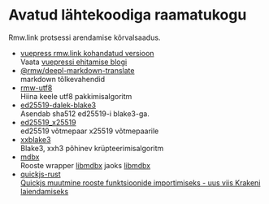 # Avatud lähtekoodiga raamatukogu

Rmw.link protsessi arendamise kõrvalsaadus.

* [vuepress rmw.link kohandatud versioon](https://github.com/rmw-link/blog-vuepress2)  
  Vaata [vuepressi ehitamise blogi](/log/2020-11-29-vuepress.html)
* [@rmw/deepl-markdown-translate](https://www.npmjs.com/package/@rmw/deepl-markdown-translate)  
  markdown tõlkevahendid
* [rmw-utf8](https://docs.rs/crate/rmw-utf8)  
  Hiina keele utf8 pakkimisalgoritm
* [ed25519-dalek-blake3](https://github.com/rmw-lib/ed25519_x25519)  
  Asendab sha512 ed25519-i blake3-ga.
* [ed25519_x25519](https://github.com/rmw-lib/ed25519_x25519)  
  ed25519 võtmepaar x25519 võtmepaarile
* [xxblake3](https://docs.rs/crate/xxblake3)  
  Blake3, xxh3 põhinev krüpteerimisalgoritm
* [mdbx](https://docs.rs/crate/mdbx)  
  Rooste wrapper [libmdbx](https://github.com/erthink/libmdbx) jaoks [libmdbx](https://github.com/erthink/libmdbx)
* [quickjs-rust](https://github.com/rmw-lib/quickjs-rust)  
  [Quickjs muutmine rooste funktsioonide importimiseks - uus viis Krakeni laiendamiseks](/log/2022-04-29-quickjs-rust.html)